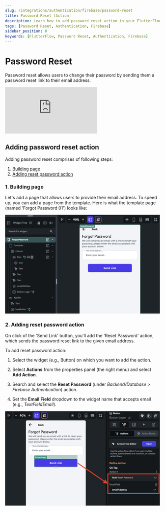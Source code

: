 ```yaml
---
slug: /integrations/authentication/firebase/password-reset
title: Password Reset [Action]
description: Learn how to add password reset action in your FlutterFlow app.
tags: [Password Reset, Authentication, Firebase]
sidebar_position: 8
keywords: [FlutterFlow, Password Reset, Authentication, Firebase]
---
```


# Password Reset

Password reset allows users to change their password by sending them a password reset link to their email address.

<div style={{
    position: 'relative',
    paddingBottom: 'calc(56.67989417989418% + 41px)', // Keeps the aspect ratio and additional padding
    height: 0,
    width: '100%'}}>
    <iframe 
        src="https://www.loom.com/embed/ecbcbe948925431da777b6393f8b5b10?sid=07e6bcbe-610a-4b7c-8572-271527cd956c"
        title=""
        style={{
            position: 'absolute',
            top: 0,
            left: 0,
            width: '100%',
            height: '100%',
            colorScheme: 'light'
        }}
        frameborder="0"
        loading="lazy"
        webkitAllowFullScreen
        mozAllowFullScreen
        allowFullScreen
        allow="clipboard-write">
    </iframe>
</div>
<p></p>

## Adding password reset action

Adding password reset comprises of following steps:

1. [Building page](#1-building-page)
2. [Adding reset password action](#2-adding-reset-password-action)

### 1. Building page

Let's add a page that allows users to provide their email address. To speed up, you can add a page from the template. Here is what the template page (named 'Forgot Password 01') looks like:

![password reset build ui](../imgs/password-reset-build-ui.png)

### 2. Adding reset password action

On click of the 'Send Link' button, you'll add the 'Reset Password' action, which sends the password reset link to the given email address.

To add reset password action:

1. Select the widget (e.g., Button) on which you want to add the action.

2. Select **Actions** from the properties panel (the right menu) and select **Add Action**.
3. Search and select the **Reset Password** (under *Backend/Database > Firebase Authentication*) action.
4. Set the **Email** **Field** dropdown to the widget name that accepts email (e.g., *TextFieldEmail*).

![password reset action](../imgs/password-reset-action.png)